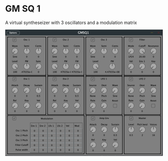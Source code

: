 # GM SQ 1
A virtual syntheseizer with 3 oscillators and a modulation matrix


![Alt text](https://github.com/ularson/GMSQ1/blob/main/Resources/GMSQ1.png?raw=true)
